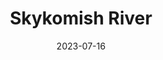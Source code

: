 ---
title: "Skykomish River"
type: river
cities:
  - Monroe
  - incomplete list
counties:
  - King County
  - Snohomish County
date: 2023-07-16
hashtag: skykomish-river
state: Washington
tags:
  - river
---